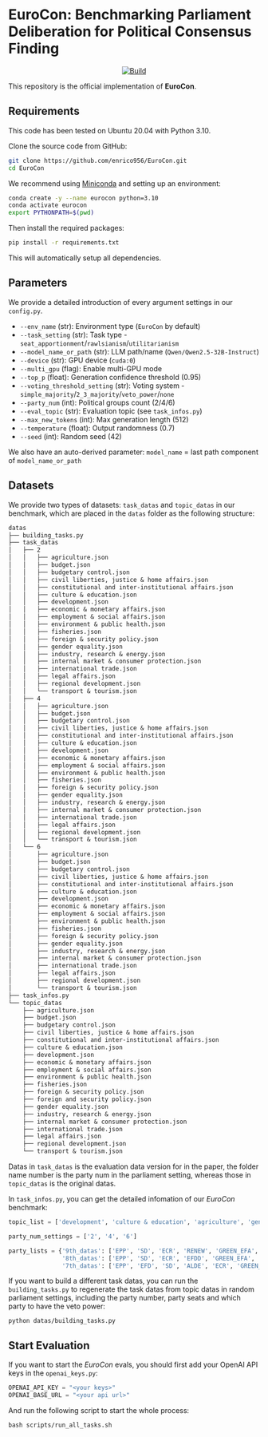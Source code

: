 # EuroCon: Benchmarking Parliament Deliberation for Political Consensus Finding

<p align="center">
    <a href="https://huggingface.co/datasets/enrico956/EuroCon">
        <img alt="Build" src="https://img.shields.io/badge/🤗 Dataset-EuroCon-yellow">
    </a>
</p>

This repository is the official implementation of **EuroCon**.

## Requirements

This code has been tested on Ubuntu 20.04 with Python 3.10.

Clone the source code from GitHub:

```bash
git clone https://github.com/enrico956/EuroCon.git
cd EuroCon
```

We recommend using [Miniconda](https://docs.conda.io/en/latest/miniconda.html) and setting up an environment:

```bash
conda create -y --name eurocon python=3.10
conda activate eurocon
export PYTHONPATH=$(pwd)
```

Then install the required packages:

```bash
pip install -r requirements.txt
```

This will automatically setup all dependencies.

## Parameters

We provide a detailed introduction of every argument settings in our `config.py`.

- `--env_name` (str): Environment type (`EuroCon` by default)
- `--task_setting` (str): Task type - `seat_apportionment`/`rawlsianism`/`utilitarianism`
- `--model_name_or_path` (str): LLM path/name (`Qwen/Qwen2.5-32B-Instruct`)
- `--device` (str): GPU device (`cuda:0`)
- `--multi_gpu` (flag): Enable multi-GPU mode
- `--top_p` (float): Generation confidence threshold (0.95)
- `--voting_threshold_setting` (str): Voting system - `simple_majority`/`2_3_majority`/`veto_power`/`none`
- `--party_num` (int): Political groups count (2/4/6)
- `--eval_topic` (str): Evaluation topic (see `task_infos.py`)
- `--max_new_tokens` (int): Max generation length (512)
- `--temperature` (float): Output randomness (0.7)
- `--seed` (int): Random seed (42)

We also have an auto-derived parameter: `model_name` = last path component of `model_name_or_path`


## Datasets

We provide two types of datasets: `task_datas` and `topic_datas` in our benchmark, which are placed in the `datas` folder as the following structure:

```txt
datas
├── building_tasks.py
├── task_datas
│   ├── 2
│   │   ├── agriculture.json
│   │   ├── budget.json
│   │   ├── budgetary control.json
│   │   ├── civil liberties, justice & home affairs.json
│   │   ├── constitutional and inter-institutional affairs.json
│   │   ├── culture & education.json
│   │   ├── development.json
│   │   ├── economic & monetary affairs.json
│   │   ├── employment & social affairs.json
│   │   ├── environment & public health.json
│   │   ├── fisheries.json
│   │   ├── foreign & security policy.json
│   │   ├── gender equality.json
│   │   ├── industry, research & energy.json
│   │   ├── internal market & consumer protection.json
│   │   ├── international trade.json
│   │   ├── legal affairs.json
│   │   ├── regional development.json
│   │   └── transport & tourism.json
│   ├── 4
│   │   ├── agriculture.json
│   │   ├── budget.json
│   │   ├── budgetary control.json
│   │   ├── civil liberties, justice & home affairs.json
│   │   ├── constitutional and inter-institutional affairs.json
│   │   ├── culture & education.json
│   │   ├── development.json
│   │   ├── economic & monetary affairs.json
│   │   ├── employment & social affairs.json
│   │   ├── environment & public health.json
│   │   ├── fisheries.json
│   │   ├── foreign & security policy.json
│   │   ├── gender equality.json
│   │   ├── industry, research & energy.json
│   │   ├── internal market & consumer protection.json
│   │   ├── international trade.json
│   │   ├── legal affairs.json
│   │   ├── regional development.json
│   │   └── transport & tourism.json
│   └── 6
│       ├── agriculture.json
│       ├── budget.json
│       ├── budgetary control.json
│       ├── civil liberties, justice & home affairs.json
│       ├── constitutional and inter-institutional affairs.json
│       ├── culture & education.json
│       ├── development.json
│       ├── economic & monetary affairs.json
│       ├── employment & social affairs.json
│       ├── environment & public health.json
│       ├── fisheries.json
│       ├── foreign & security policy.json
│       ├── gender equality.json
│       ├── industry, research & energy.json
│       ├── internal market & consumer protection.json
│       ├── international trade.json
│       ├── legal affairs.json
│       ├── regional development.json
│       └── transport & tourism.json
├── task_infos.py
└── topic_datas
    ├── agriculture.json
    ├── budget.json
    ├── budgetary control.json
    ├── civil liberties, justice & home affairs.json
    ├── constitutional and inter-institutional affairs.json
    ├── culture & education.json
    ├── development.json
    ├── economic & monetary affairs.json
    ├── employment & social affairs.json
    ├── environment & public health.json
    ├── fisheries.json
    ├── foreign & security policy.json
    ├── foreign and security policy.json
    ├── gender equality.json
    ├── industry, research & energy.json
    ├── internal market & consumer protection.json
    ├── international trade.json
    ├── legal affairs.json
    ├── regional development.json
    └── transport & tourism.json
```

Datas in `task_datas` is the evaluation data version for in the paper, the folder name number is the party num in the parliament setting, whereas those in `topic_datas` is the original datas.

In `task_infos.py`, you can get the detailed infomation of our *EuroCon* benchmark:

```python
topic_list = ['development', 'culture & education', 'agriculture', 'gender equality', 'regional development', 'constitutional and inter-institutional affairs', 'transport & tourism', 'legal affairs', 'employment & social affairs', 'industry, research & energy', 'fisheries', 'internal market & consumer protection', 'international trade', 'budget', 'environment & public health', 'economic & monetary affairs', 'civil liberties, justice & home affairs', 'foreign & security policy', 'budgetary control']

party_num_settings = ['2', '4', '6']

party_lists = {'9th_datas': ['EPP', 'SD', 'ECR', 'RENEW', 'GREEN_EFA', 'GUE_NGL', 'ID'],
               '8th_datas': ['EPP', 'SD', 'ECR', 'EFDD', 'GREEN_EFA', 'GUE_NGL', 'ALDE', 'ENF'],
               '7th_datas': ['EPP', 'EFD', 'SD', 'ALDE', 'ECR', 'GREEN_EFA', 'GUE_NGL']}
```

If you want to build a different task datas, you can run the `building_tasks.py` to regenerate the task datas from topic datas in random parliament settings, including the party number, party seats and which party to have the veto power:

```shell
python datas/building_tasks.py
```

## Start Evaluation

If you want to start the *EuroCon* evals, you should first add your OpenAI API keys in the `openai_keys.py`:

```python
OPENAI_API_KEY = "<your keys>" 
OPENAI_BASE_URL = "<your api url>"
```

And run the following script to start the whole process:

```shell
bash scripts/run_all_tasks.sh 
```

